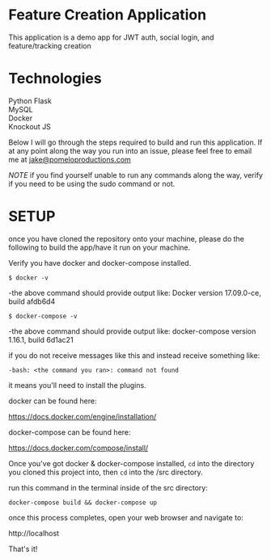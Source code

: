 # Feature Creation Application
This application is a demo app for JWT auth, social login, and feature/tracking creation

# Technologies
Python Flask </br>
MySQL </br>
Docker </br>
Knockout JS </br>

Below I will go through the steps required to build and run this application. If at any point along the way you run into an issue, please feel free to email me at jake@pomeloproductions.com

*NOTE* if you find yourself unable to run any commands along the way, verify if you need to be using the sudo command or not.

# SETUP
once you have cloned the repository onto your machine, please do the following to build the app/have it run on your machine.

Verify you have docker and docker-compose installed. 

`$ docker -v`

-the above command should provide output like: Docker version 17.09.0-ce, build afdb6d4

`$ docker-compose -v`

-the above command should provide output like: docker-compose version 1.16.1, build 6d1ac21

if you do not receive messages like this and instead receive something like:

`-bash: <the command you ran>: command not found`

it means you'll need to install the plugins.

docker can be found here:

https://docs.docker.com/engine/installation/

docker-compose can be found here:

https://docs.docker.com/compose/install/

Once you've got docker & docker-compose installed, `cd` into the directory you cloned this project into, then `cd` into the /src directory.

run this command in the terminal inside of the src directory:

`docker-compose build && docker-compose up`

once this process completes, open your web browser and navigate to:

http://localhost

That's it!
